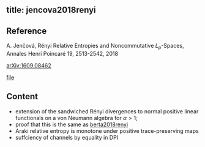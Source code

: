 title: jencova2018renyi
---
## Reference

 A. Jenčová, Rényi Relative Entropies and Noncommutative $L_p$-Spaces, Annales Henri Poincaré 19, 2513-2542, 2018

[arXiv:1609.08462](https://arxiv.org/abs/1609.08462) 

[file](jencova2018renyi/file.pdf)

## Content

* extension of the sandwiched Rényi divergences to normal positive linear functionals on a von Neumann algebra for $\alpha>1$;
* proof that this is the same as [berta2018renyi](berta2018renyi)
* Araki relative entropy is monotone under positive trace-preserving maps
* suffciency of channels by equality in DPI



